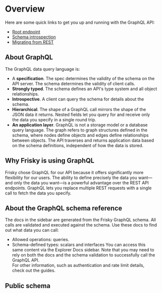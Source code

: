 # Overview

Here are some quick links to get you up and running with the GraphQL API:

- [Root endpoint](forming-calls.md)
- [Schema introspection](intro-graphql.md)
- [Migrating from REST](migrating-rest.md)

## About GraphQL
The GraphQL data query language is:

- A **specification**. The spec determines the validity of the schema on the API server. The schema determines the validity of client calls.
- **Strongly typed**. The schema defines an API's type system and all object relationships.
- **Introspective**. A client can query the schema for details about the schema.
- **Hierarchical**. The shape of a GraphQL call mirrors the shape of the JSON data it returns. Nested fields let you query for and receive only the data you specify in a single round trip.
- **An application layer**. GraphQL is not a storage model or a database query language. The graph refers to graph structures defined in the schema, where nodes define objects and edges define relationships between objects. The API traverses and returns application data based on the schema definitions, independent of how the data is stored.

## Why Frisky is using GraphQL
Frisky chose GraphQL for our API because it offers significantly more flexibility for our users. The ability to define precisely the data you want—and only the data you want—is a powerful advantage over the REST API endpoints. GraphQL lets you replace multiple REST requests with a single call to fetch the data you specify.

## About the GraphQL schema reference
The docs in the sidebar are generated from the Frisky GraphQL schema. All calls are validated and executed against the schema. Use these docs to find out what data you can call:  
- Allowed operations: queries.
- Schema-defined types: scalars and interfaces
You can access this same content via the Explorer Docs sidebar. Note that you may need to rely on both the docs and the schema validation to successfully call the GraphQL API.  
For other information, such as authentication and rate limit details, check out the guides.

## Public schema

